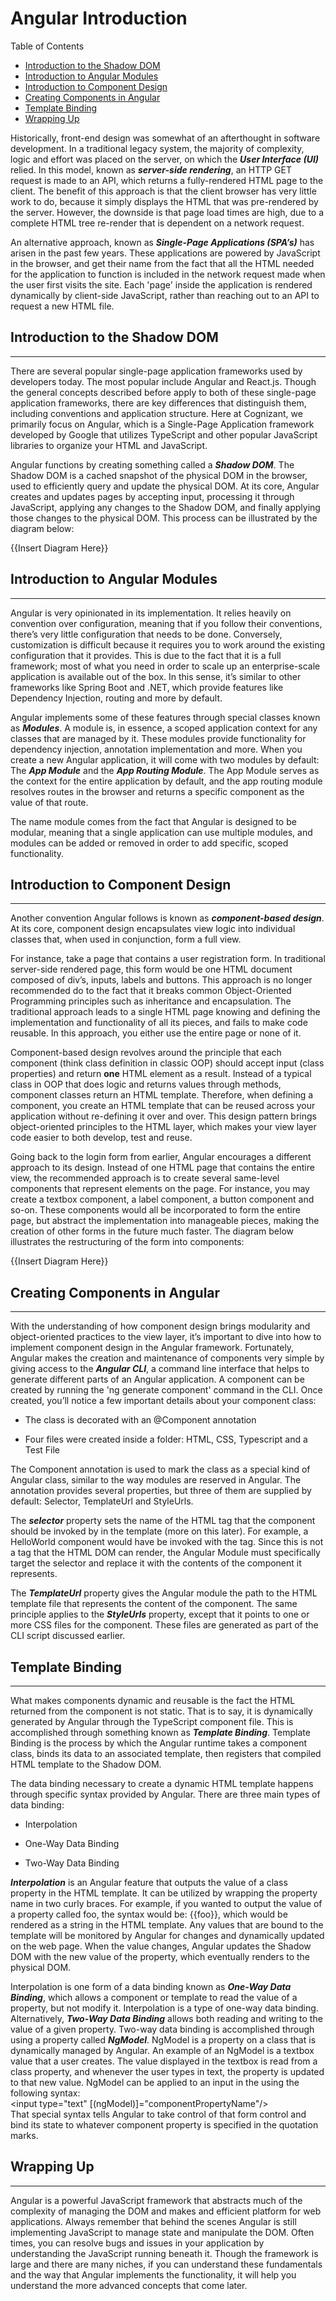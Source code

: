 # Angular Introduction

Table of Contents

*   [Introduction to the Shadow DOM](#introduction-to-the-shadow-dom)
*   [Introduction to Angular Modules](#introduction-to-angular-modules)
*   [Introduction to Component Design](#introduction-to-component-design)
*   [Creating Components in Angular](#creating-components-in-angular)
*   [Template Binding](#template-binding)
*   [Wrapping Up](#wrapping-up)

Historically, front-end design was somewhat of an afterthought in software development. In a traditional legacy system, the majority of complexity, logic and effort was placed on the server, on which the **_User Interface (UI)_** relied. In this model, known as **_server-side rendering_**, an HTTP GET request is made to an API, which returns a fully-rendered HTML page to the client. The benefit of this approach is that the client browser has very little work to do, because it simply displays the HTML that was pre-rendered by the server. However, the downside is that page load times are high, due to a complete HTML tree re-render that is dependent on a network request.

An alternative approach, known as **_Single-Page Applications (SPA’s)_** has arisen in the past few years. These applications are powered by JavaScript in the browser, and get their name from the fact that all the HTML needed for the application to function is included in the network request made when the user first visits the site. Each 'page' inside the application is rendered dynamically by client-side JavaScript, rather than reaching out to an API to request a new HTML file.

## Introduction to the Shadow DOM

* * *

There are several popular single-page application frameworks used by developers today. The most popular include Angular and React.js. Though the general concepts described before apply to both of these single-page application frameworks, there are key differences that distinguish them, including conventions and application structure. Here at Cognizant, we primarily focus on Angular, which is a Single-Page Application framework developed by Google that utilizes TypeScript and other popular JavaScript libraries to organize your HTML and JavaScript.

Angular functions by creating something called a **_Shadow DOM_**. The Shadow DOM is a cached snapshot of the physical DOM in the browser, used to efficiently query and update the physical DOM. At its core, Angular creates and updates pages by accepting input, processing it through JavaScript, applying any changes to the Shadow DOM, and finally applying those changes to the physical DOM. This process can be illustrated by the diagram below:

{{Insert Diagram Here}}

## Introduction to Angular Modules

* * *

Angular is very opinionated in its implementation. It relies heavily on convention over configuration, meaning that if you follow their conventions, there’s very little configuration that needs to be done. Conversely, customization is difficult because it requires you to work around the existing configuration that it provides. This is due to the fact that it is a full framework; most of what you need in order to scale up an enterprise-scale application is available out of the box. In this sense, it’s similar to other frameworks like Spring Boot and .NET, which provide features like Dependency Injection, routing and more by default.

Angular implements some of these features through special classes known as **_Modules_**. A module is, in essence, a scoped application context for any classes that are managed by it. These modules provide functionality for dependency injection, annotation implementation and more. When you create a new Angular application, it will come with two modules by default: The **_App Module_** and the **_App Routing Module_**. The App Module serves as the context for the entire application by default, and the app routing module resolves routes in the browser and returns a specific component as the value of that route.

The name module comes from the fact that Angular is designed to be modular, meaning that a single application can use multiple modules, and modules can be added or removed in order to add specific, scoped functionality.

## Introduction to Component Design

* * *

Another convention Angular follows is known as **_component-based design_**. At its core, component design encapsulates view logic into individual classes that, when used in conjunction, form a full view.

For instance, take a page that contains a user registration form. In traditional server-side rendered page, this form would be one HTML document composed of div’s, inputs, labels and buttons. This approach is no longer recommended do to the fact that it breaks common Object-Oriented Programming principles such as inheritance and encapsulation. The traditional approach leads to a single HTML page knowing and defining the implementation and functionality of all its pieces, and fails to make code reusable. In this approach, you either use the entire page or none of it.

Component-based design revolves around the principle that each component (think class definition in classic OOP) should accept input (class properties) and return **one** HTML element as a result. Instead of a typical class in OOP that does logic and returns values through methods, component classes return an HTML template. Therefore, when defining a component, you create an HTML template that can be reused across your application without re-defining it over and over. This design pattern brings object-oriented principles to the HTML layer, which makes your view layer code easier to both develop, test and reuse.

Going back to the login form from earlier, Angular encourages a different approach to its design. Instead of one HTML page that contains the entire view, the recommended approach is to create several same-level components that represent elements on the page. For instance, you may create a textbox component, a label component, a button component and so-on. These components would all be incorporated to form the entire page, but abstract the implementation into manageable pieces, making the creation of other forms in the future much faster. The diagram below illustrates the restructuring of the form into components:

{{Insert Diagram Here}}

## Creating Components in Angular

* * *

With the understanding of how component design brings modularity and object-oriented practices to the view layer, it’s important to dive into how to implement component design in the Angular framework. Fortunately, Angular makes the creation and maintenance of components very simple by giving access to the **_Angular CLI_**, a command line interface that helps to generate different parts of an Angular application. A component can be created by running the 'ng generate component' command in the CLI. Once created, you’ll notice a few important details about your component class:

*   The class is decorated with an @Component annotation
    
*   Four files were created inside a folder: HTML, CSS, Typescript and a Test File
    

The Component annotation is used to mark the class as a special kind of Angular class, similar to the way modules are reserved in Angular. The annotation provides several properties, but three of them are supplied by default: Selector, TemplateUrl and StyleUrls.

The **_selector_** property sets the name of the HTML tag that the component should be invoked by in the template (more on this later). For example, a HelloWorld component would have be invoked with the <app-hello-world></app-hello-world> tag. Since this is not a tag that the HTML DOM can render, the Angular Module must specifically target the selector and replace it with the contents of the component it represents.

The **_TemplateUrl_** property gives the Angular module the path to the HTML template file that represents the content of the component. The same principle applies to the **_StyleUrls_** property, except that it points to one or more CSS files for the component. These files are generated as part of the CLI script discussed earlier.

## Template Binding

* * *

What makes components dynamic and reusable is the fact the HTML returned from the component is not static. That is to say, it is dynamically generated by Angular through the TypeScript component file. This is accomplished through something known as **_Template Binding_**. Template Binding is the process by which the Angular runtime takes a component class, binds its data to an associated template, then registers that compiled HTML template to the Shadow DOM.

The data binding necessary to create a dynamic HTML template happens through specific syntax provided by Angular. There are three main types of data binding:

*   Interpolation
    
*   One-Way Data Binding
    
*   Two-Way Data Binding
    

**_Interpolation_** is an Angular feature that outputs the value of a class property in the HTML template. It can be utilized by wrapping the property name in two curly braces. For example, if you wanted to output the value of a property called foo, the syntax would be: {{foo}}, which would be rendered as a string in the HTML template. Any values that are bound to the template will be monitored by Angular for changes and dynamically updated on the web page. When the value changes, Angular updates the Shadow DOM with the new value of the property, which eventually renders to the physical DOM.

Interpolation is one form of a data binding known as **_One-Way Data Binding_**, which allows a component or template to read the value of a property, but not modify it. Interpolation is a type of one-way data binding. Alternatively, **_Two-Way Data Binding_** allows both reading and writing to the value of a given property. Two-way data binding is accomplished through using a property called **_NgModel_**. NgModel is a property on a class that is dynamically managed by Angular. An example of an NgModel is a textbox value that a user creates. The value displayed in the textbox is read from a class property, and whenever the user types in text, the property is updated to that new value. NgModel can be applied to an input in the using the following syntax:  
<input type="text" \[(ngModel)\]="componentPropertyName"/>  
That special syntax tells Angular to take control of that form control and bind its state to whatever component property is specified in the quotation marks.

## Wrapping Up

* * *

Angular is a powerful JavaScript framework that abstracts much of the complexity of managing the DOM and makes and efficient platform for web applications. Always remember that behind the scenes Angular is still implementing JavaScript to manage state and manipulate the DOM. Often times, you can resolve bugs and issues in your application by understanding the JavaScript running beneath it. Though the framework is large and there are many niches, if you can understand these fundamentals and the way that Angular implements the functionality, it will help you understand the more advanced concepts that come later.